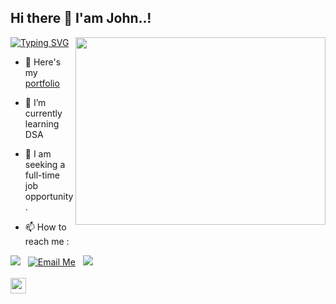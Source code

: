 ## Hi there 👋 I'am John..!
<a href="https://git.io/typing-svg"><img src="https://readme-typing-svg.demolab.com?font=Fira+Code&duration=3000&pause=1000&random=false&width=435&lines=Full+Stack+Developer;Front+End+Developer;Back+End+Developer" alt="Typing SVG" /></a>
<img align="right" width="400" height="300" src="https://i.giphy.com/media/v1.Y2lkPTc5MGI3NjExMGw2bndmN29hZHZucHhhYW9hOXhldmZhZ3RzNTVma2R2azczMW5zdSZlcD12MV9pbnRlcm5hbF9naWZfYnlfaWQmY3Q9Zw/f3iwJFOVOwuy7K6FFw/giphy.gif" 
 style= "border-radius:15 " />
- 🔭 Here's my [portfolio](https://johnbyju.github.io/)                                                 
- 🌱 I’m currently learning DSA


- 👯 I am seeking a full-time job opportunity.

- 📫 How to reach me :

[<img src="https://img.shields.io/badge/LinkedIn-0077B5?style=for-the-badge&logo=linkedin&logoColor=white" />](https://www.linkedin.com/in/johnbyju/) &nbsp; 
 [<img src="https://img.shields.io/badge/Gmail-D14836?style=for-the-badge&logo=gmail&logoColor=white" alt="Email Me" />](mailto:johnbyju8@gmail.com) &nbsp; 
[<img src="https://img.shields.io/badge/Instagram-E4405F?style=for-the-badge&logo=instagram&logoColor=white" />](https://instagram.com/johnbyju14) 
<br/>
<br/>
 <img src="https://camo.githubusercontent.com/b25e5594ef0cd200f0ca9c5d8a8f284d9381cf2086b008d47da306c2060e1b72/68747470733a2f2f666f7274686562616467652e636f6d2f696d616765732f6261646765732f6275696c742d776974682d6c6f76652e737667" height="25px"/>
 
